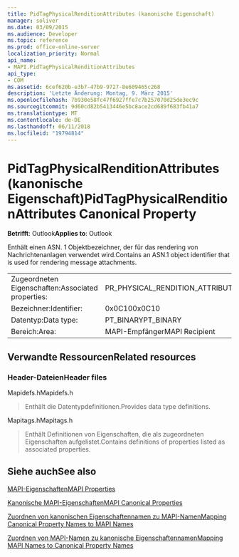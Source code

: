 ```yaml
---
title: PidTagPhysicalRenditionAttributes (kanonische Eigenschaft)
manager: soliver
ms.date: 03/09/2015
ms.audience: Developer
ms.topic: reference
ms.prod: office-online-server
localization_priority: Normal
api_name:
- MAPI.PidTagPhysicalRenditionAttributes
api_type:
- COM
ms.assetid: 6cef620b-e3b7-47b9-9727-8e609465c268
description: 'Letzte Änderung: Montag, 9. März 2015'
ms.openlocfilehash: 7b930e58fc47f6927ffe7c7b257070d25de3ec9c
ms.sourcegitcommit: 9d60cd82b5413446e5bc8ace2cd689f683fb41a7
ms.translationtype: MT
ms.contentlocale: de-DE
ms.lasthandoff: 06/11/2018
ms.locfileid: "19794814"
---
```

# <a name="pidtagphysicalrenditionattributes-canonical-property"></a><span data-ttu-id="e7f4b-103">PidTagPhysicalRenditionAttributes (kanonische Eigenschaft)</span><span class="sxs-lookup"><span data-stu-id="e7f4b-103">PidTagPhysicalRenditionAttributes Canonical Property</span></span>

  
  
<span data-ttu-id="e7f4b-104">**Betrifft**: Outlook</span><span class="sxs-lookup"><span data-stu-id="e7f4b-104">**Applies to**: Outlook</span></span> 
  
<span data-ttu-id="e7f4b-105">Enthält einen ASN. 1 Objektbezeichner, der für das rendering von Nachrichtenanlagen verwendet wird.</span><span class="sxs-lookup"><span data-stu-id="e7f4b-105">Contains an ASN.1 object identifier that is used for rendering message attachments.</span></span>
  
|||
|:-----|:-----|
|<span data-ttu-id="e7f4b-106">Zugeordneten Eigenschaften:</span><span class="sxs-lookup"><span data-stu-id="e7f4b-106">Associated properties:</span></span>  <br/> |<span data-ttu-id="e7f4b-107">PR_PHYSICAL_RENDITION_ATTRIBUTES</span><span class="sxs-lookup"><span data-stu-id="e7f4b-107">PR_PHYSICAL_RENDITION_ATTRIBUTES</span></span>  <br/> |
|<span data-ttu-id="e7f4b-108">Bezeichner:</span><span class="sxs-lookup"><span data-stu-id="e7f4b-108">Identifier:</span></span>  <br/> |<span data-ttu-id="e7f4b-109">0x0C10</span><span class="sxs-lookup"><span data-stu-id="e7f4b-109">0x0C10</span></span>  <br/> |
|<span data-ttu-id="e7f4b-110">Datentyp:</span><span class="sxs-lookup"><span data-stu-id="e7f4b-110">Data type:</span></span>  <br/> |<span data-ttu-id="e7f4b-111">PT_BINARY</span><span class="sxs-lookup"><span data-stu-id="e7f4b-111">PT_BINARY</span></span>  <br/> |
|<span data-ttu-id="e7f4b-112">Bereich:</span><span class="sxs-lookup"><span data-stu-id="e7f4b-112">Area:</span></span>  <br/> |<span data-ttu-id="e7f4b-113">MAPI-Empfänger</span><span class="sxs-lookup"><span data-stu-id="e7f4b-113">MAPI Recipient</span></span>  <br/> |
   
## <a name="related-resources"></a><span data-ttu-id="e7f4b-114">Verwandte Ressourcen</span><span class="sxs-lookup"><span data-stu-id="e7f4b-114">Related resources</span></span>

### <a name="header-files"></a><span data-ttu-id="e7f4b-115">Header-Dateien</span><span class="sxs-lookup"><span data-stu-id="e7f4b-115">Header files</span></span>

<span data-ttu-id="e7f4b-116">Mapidefs.h</span><span class="sxs-lookup"><span data-stu-id="e7f4b-116">Mapidefs.h</span></span>
  
> <span data-ttu-id="e7f4b-117">Enthält die Datentypdefinitionen.</span><span class="sxs-lookup"><span data-stu-id="e7f4b-117">Provides data type definitions.</span></span>
    
<span data-ttu-id="e7f4b-118">Mapitags.h</span><span class="sxs-lookup"><span data-stu-id="e7f4b-118">Mapitags.h</span></span>
  
> <span data-ttu-id="e7f4b-119">Enthält Definitionen von Eigenschaften, die als zugeordneten Eigenschaften aufgelistet.</span><span class="sxs-lookup"><span data-stu-id="e7f4b-119">Contains definitions of properties listed as associated properties.</span></span>
    
## <a name="see-also"></a><span data-ttu-id="e7f4b-120">Siehe auch</span><span class="sxs-lookup"><span data-stu-id="e7f4b-120">See also</span></span>



[<span data-ttu-id="e7f4b-121">MAPI-Eigenschaften</span><span class="sxs-lookup"><span data-stu-id="e7f4b-121">MAPI Properties</span></span>](mapi-properties.md)
  
[<span data-ttu-id="e7f4b-122">Kanonische MAPI-Eigenschaften</span><span class="sxs-lookup"><span data-stu-id="e7f4b-122">MAPI Canonical Properties</span></span>](mapi-canonical-properties.md)
  
[<span data-ttu-id="e7f4b-123">Zuordnen von kanonischen Eigenschaftennamen zu MAPI-Namen</span><span class="sxs-lookup"><span data-stu-id="e7f4b-123">Mapping Canonical Property Names to MAPI Names</span></span>](mapping-canonical-property-names-to-mapi-names.md)
  
[<span data-ttu-id="e7f4b-124">Zuordnen von MAPI-Namen zu kanonische Eigenschaftennamen</span><span class="sxs-lookup"><span data-stu-id="e7f4b-124">Mapping MAPI Names to Canonical Property Names</span></span>](mapping-mapi-names-to-canonical-property-names.md)

